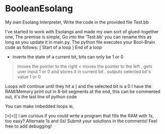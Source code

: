 # BooleanEsolang
My own Esolang Interpreter, Write the code in the provided file Test.bb

I've started to work with Esolangs and made my own sort of glued-together one, The premise is simple, Go into the
'Test.bb' you can rename this as long as you update it in main.py.
The python file executes your Bool-Brain code as follows:
[ Start of a loop
] End of a loop
+ inverts the state of a current bit, bits can only be 1 or 0
> moves the pointer to the right
< moves the pointer to the left
, gets user input 1 or 0 and stores it in current bit
. outputs selected bit's value 1 or 0

Loops will continue until they hit a ] and the selected bit is a 0
I have the RAM/Memory print out in 8-bit segments at the end, this can be commented out, it's the last line of python code

You can make imbedded loops ie,

[>[<]]
I am curious if you could write a program that fills the RAM with 1s, too easy? Alternate 1s and 0s! Submit your solutions in the comments!
Feel free to add debugging!
